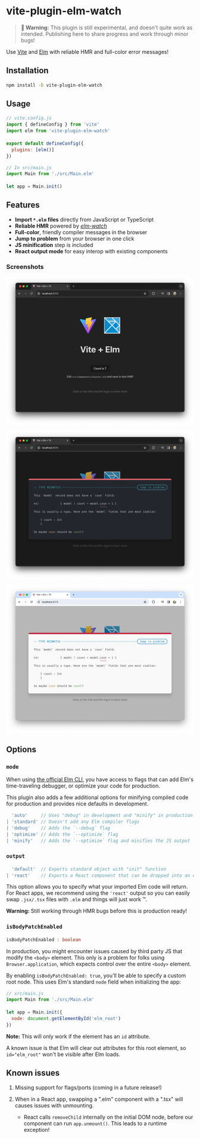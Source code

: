# vite-plugin-elm-watch

> __🚨 Warning:__ This plugin is still experimental, and doesn't quite work as intended. Publishing here to share progress and work through minor bugs!

Use [Vite](https://vitejs.dev) and [Elm](https://elm-lang.org) with reliable HMR and full-color error messages!

## Installation

```bash
npm install -D vite-plugin-elm-watch
```

## Usage

```js
// vite.config.js
import { defineConfig } from 'vite'
import elm from 'vite-plugin-elm-watch'

export default defineConfig({
  plugins: [elm()]
})
```

```js
// In src/main.js
import Main from './src/Main.elm'

let app = Main.init()
```

## Features

- __Import `*.elm` files__ directly from JavaScript or TypeScript
- __Reliable HMR__ powered by [_elm-watch_](https://lydell.github.io/elm-watch/)
- __Full-color__, friendly compiler messages in the browser
- __Jump to problem__ from your browser in one click
- __JS minification__ step is included
- __React output mode__ for easy interop with existing components

### Screenshots

![Vite + Elm working](./docs/screenshot.png)

![Vite + Elm working](./docs/screenshot_error.png)

![Vite + Elm working](./docs/screenshot_error_light.png)


## Options

### `mode`

When using [the official Elm CLI](https://guide.elm-lang.org/install/elm.html), you have access to flags that can add Elm's time-traveling debugger, or optimize your code for production.

This plugin also adds a few additional options for minifying compiled code for production and provides nice defaults in development.

```ts
  'auto'     // Uses "debug" in development and "minify" in production
| 'standard' // Doesn't add any Elm compiler flags
| 'debug'    // Adds the `--debug` flag
| 'optimize' // Adds the `--optimize` flag
| 'minify'   // Adds the `--optimize` flag and minifies the JS output
```

### `output`

```ts
  'default'  // Exports standard object with "init" function
| 'react'    // Exports a React component that can be dropped into an existing app
```

This option allows you to specify what your imported Elm code will return. For React apps, we recommend using the `'react'` output so you can easily swap `.jsx/.tsx` files with `.elm` and things will just work ™️.

__Warning:__ Still working through HMR bugs before this is production ready!


### `isBodyPatchEnabled`

```ts
isBodyPatchEnabled : boolean
```

In production, you might encounter issues caused by third party JS that modify the `<body>` element. This only is a problem for folks using `Browser.application`, which expects control over the entire `<body>` element.

By enabling `isBodyPatchEnabled: true`, you'll be able to specify a custom root node. This uses Elm's standard `node` field when initializing the app:

```js
// src/main.js
import Main from './src/Main.elm'

let app = Main.init({
  node: document.getElementById('elm_root')
})
```

__Note:__ This will only work if the element has an `id` attribute.

A known issue is that Elm will clear out attributes for this root element, so `id="elm_root"` won't be visible after Elm loads.

## Known issues

1. Missing support for flags/ports (coming in a future release!)

2. When in a React app, swapping a ".elm" component with a ".tsx" will causes issues with unmounting.
    - React calls `removeChild` internally on the initial DOM node, before our component can run `app.unmount()`. This leads to a runtime exception!